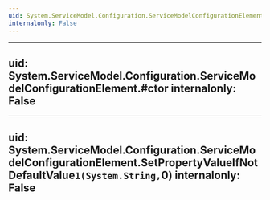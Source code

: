 ```yaml
---
uid: System.ServiceModel.Configuration.ServiceModelConfigurationElement
internalonly: False
---
```


---
uid: System.ServiceModel.Configuration.ServiceModelConfigurationElement.#ctor
internalonly: False
---

---
uid: System.ServiceModel.Configuration.ServiceModelConfigurationElement.SetPropertyValueIfNotDefaultValue``1(System.String,``0)
internalonly: False
---
